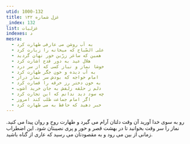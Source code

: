 ```yaml
---
utid: 1000-132
title: غزل شماره ۱۳۲
_index: 132
list: غزلیات
indexes: د
mesra:
  - به آب روشن می عارفی طهارت کرد
  - علی الصّباح که میخانه را زیارت کرد
  - همین که ساغر زرّین خور نهان گردید
  - هلال عید به دور قدح اشارت کرد
  - خوشا نماز و نیاز کسی که از سر درد
  - به آب دیده و خون جگر طهارت کرد
  - امام خواجه که بودش سر نماز دراز
  - به خون دختر رز خرقه را قصارت کرد
  - دلم ز حلقه زلفش به جان خرید آشوب
  - چه سود دید ندانم که این تجارت کرد
  - اگر امام جماعت طلب کند امروز
  - خبر دهید که حافظ به می طهارت کرد
---
```

رو به سوی خدا آورید آن وقت دلتان آرام می گیرد و طهارت روح و روان پیدا می کنید. نماز را سر وقت بخوانید تا در بهشت قصر و حور و پری نصیبتان شود. این اضطراب زمانی از بین می رود و به مقصودتان می رسید که عاری از گناه باشید.

